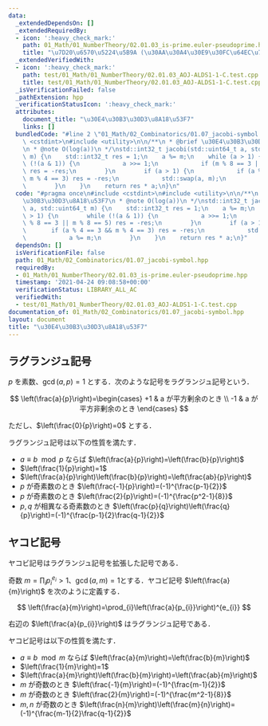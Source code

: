 ```yaml
---
data:
  _extendedDependsOn: []
  _extendedRequiredBy:
  - icon: ':heavy_check_mark:'
    path: 01_Math/01_NumberTheory/02.01.03_is-prime.euler-pseudoprime.hpp
    title: "\u7D20\u6570\u5224\u5B9A (\u30AA\u30A4\u30E9\u30FC\u64EC\u7D20\u6570)"
  _extendedVerifiedWith:
  - icon: ':heavy_check_mark:'
    path: test/01_Math/01_NumberTheory/02.01.03_AOJ-ALDS1-1-C.test.cpp
    title: test/01_Math/01_NumberTheory/02.01.03_AOJ-ALDS1-1-C.test.cpp
  _isVerificationFailed: false
  _pathExtension: hpp
  _verificationStatusIcon: ':heavy_check_mark:'
  attributes:
    document_title: "\u30E4\u30B3\u30D3\u8A18\u53F7"
    links: []
  bundledCode: "#line 2 \"01_Math/02_Combinatorics/01.07_jacobi-symbol.hpp\"\n#include\
    \ <cstdint>\n#include <utility>\n\n/**\n * @brief \u30E4\u30B3\u30D3\u8A18\u53F7\
    \n * @note O(log(a))\n */\nstd::int32_t jacobi(std::uint64_t a, std::uint64_t\
    \ m) {\n    std::int32_t res = 1;\n    a %= m;\n    while (a > 1) {\n        while\
    \ (!(a & 1)) {\n            a >>= 1;\n            if (m % 8 == 3 || m % 8 == 5)\
    \ res = -res;\n        }\n        if (a > 1) {\n            if (a % 4 == 3 &&\
    \ m % 4 == 3) res = -res;\n            std::swap(a, m);\n            a %= m;\n\
    \        }\n    }\n    return res * a;\n}\n"
  code: "#pragma once\n#include <cstdint>\n#include <utility>\n\n/**\n * @brief \u30E4\
    \u30B3\u30D3\u8A18\u53F7\n * @note O(log(a))\n */\nstd::int32_t jacobi(std::uint64_t\
    \ a, std::uint64_t m) {\n    std::int32_t res = 1;\n    a %= m;\n    while (a\
    \ > 1) {\n        while (!(a & 1)) {\n            a >>= 1;\n            if (m\
    \ % 8 == 3 || m % 8 == 5) res = -res;\n        }\n        if (a > 1) {\n     \
    \       if (a % 4 == 3 && m % 4 == 3) res = -res;\n            std::swap(a, m);\n\
    \            a %= m;\n        }\n    }\n    return res * a;\n}"
  dependsOn: []
  isVerificationFile: false
  path: 01_Math/02_Combinatorics/01.07_jacobi-symbol.hpp
  requiredBy:
  - 01_Math/01_NumberTheory/02.01.03_is-prime.euler-pseudoprime.hpp
  timestamp: '2021-04-24 09:08:58+00:00'
  verificationStatus: LIBRARY_ALL_AC
  verifiedWith:
  - test/01_Math/01_NumberTheory/02.01.03_AOJ-ALDS1-1-C.test.cpp
documentation_of: 01_Math/02_Combinatorics/01.07_jacobi-symbol.hpp
layout: document
title: "\u30E4\u30B3\u30D3\u8A18\u53F7"
---
```


## ラグランジュ記号

$p$ を素数、$\gcd(a,p)=1$ とする．次のような記号をラグランジュ記号という．

$$
\left(\frac{a}{p}\right)=\begin{cases}
+1 & a が平方剰余のとき \\
-1 & a が平方非剰余のとき
\end{cases}
$$

ただし、$\left(\frac{0}{p}\right)=0$ とする．

ラグランジュ記号は以下の性質を満たす．

- $a\equiv b\mod{p}$ ならば $\left(\frac{a}{p}\right)=\left(\frac{b}{p}\right)$
- $\left(\frac{1}{p}\right)=1$
- $\left(\frac{a}{p}\right)\left(\frac{b}{p}\right)=\left(\frac{ab}{p}\right)$
- $p$ が奇素数のとき $\left(\frac{-1}{p}\right)=(-1)^{\frac{p-1}{2}}$
- $p$ が奇素数のとき $\left(\frac{2}{p}\right)=(-1)^{\frac{p^2-1}{8}}$
- $p,q$ が相異なる奇素数のとき $\left(\frac{p}{q}\right)\left(\frac{q}{p}\right)=(-1)^{\frac{p-1}{2}\frac{q-1}{2}}$

## ヤコビ記号

ヤコビ記号はラグランジュ記号を拡張した記号である．

奇数 $m=\prod_{i}{p_{i}}^{e_{i}}>1$、$\gcd(a,m)=1$とする．ヤコビ記号 $\left(\frac{a}{m}\right)$ を次のように定義する．

$$
\left(\frac{a}{m}\right)=\prod_{i}\left(\frac{a}{p_{i}}\right)^{e_{i}}
$$

右辺の $\left(\frac{a}{p_{i}}\right)$ はラグランジュ記号である．

ヤコビ記号は以下の性質を満たす．

- $a\equiv b\mod{m}$ ならば $\left(\frac{a}{m}\right)=\left(\frac{b}{m}\right)$
- $\left(\frac{1}{m}\right)=1$
- $\left(\frac{a}{m}\right)\left(\frac{b}{m}\right)=\left(\frac{ab}{m}\right)$
- $m$ が奇数のとき $\left(\frac{-1}{m}\right)=(-1)^{\frac{m-1}{2}}$
- $m$ が奇数のとき $\left(\frac{2}{m}\right)=(-1)^{\frac{m^2-1}{8}}$
- $m,n$ が奇数のとき $\left(\frac{n}{m}\right)\left(\frac{m}{n}\right)=(-1)^{\frac{m-1}{2}\frac{q-1}{2}}$
